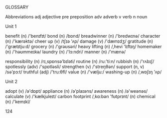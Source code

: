 GLOSSARY

Abbreviations
adj  adjective       pre  preposition
adv  adverb         v    verb
n    noun

Unit 1

benefit (n)       /'benɪfɪt/
bond (n)         /bɒnd/
breadwinner (n)  /'bredwɪnə/
character (n)    /'kærəktə/
cheer up (v)     /tʃɪə 'ʌp/
damage (v)       /'dæmɪdʒ/
gratitude (n)    /'grætɪtju:d/
grocery (n)      /'grəʊsəri/
heavy lifting (n) /,hevi 'lɪftɪŋ/
homemaker (n)   /'həʊmmeɪkə/
laundry (n)      /'lɔ:ndri/
manner (n)       /'mænə/

responsibility (n) /rɪ,spɒnsə'bɪləti/
routine (n)      /ru:'ti:n/
rubbish (n)      /'rʌbɪʃ/
spotlessly (adv) /'spɒtləsli/
strengthen (v)   /'streŋθən/
support (n, v)   /sə'pɔ:t/
truthful (adj)   /'tru:θfl/
value (n)        /'vælju:/
washing-up (n)   /,wɒʃɪŋ 'ʌp/

Unit 2

adopt (v)        /ə'dɒpt/
appliance (n)    /ə'plaɪəns/
awareness (n)    /ə'weənəs/
calculate (v)    /'kælkjuleɪt/
carbon footprint /,kɑ:bən 'fʊtprɪnt/
(n)
chemical (n)     /'kemɪkl/

124